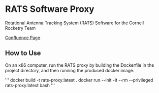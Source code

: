 # RATS Software Proxy
Rotational Antenna Tracking System (RATS) Software for the Cornell Rocketry Team

[Confluence Page](https://confluence.cornell.edu/display/crt/RATS+Software) 


## How to Use
On an x86 computer, run the RATS proxy by building the Dockerfile in the project directory, and then running the produced docker image.

'''
docker build -t rats-proxy:latest .
docker run --init -it --rm  --privileged  rats-proxy:latest  bash
'''
